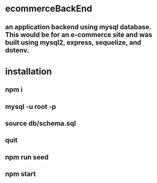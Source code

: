 # ecommerceBackEnd
##  an application backend using mysql database.  This would be for an e-commerce site and was built using mysql2, express, sequelize, and dotenv.

# installation
## npm i
## mysql -u root -p
## source db/schema.sql
## quit
## npm run seed
## npm start
